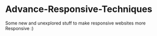# Advance-Responsive-Techniques
Some new and unexplored stuff to make responsive websites more Responsive :) 

